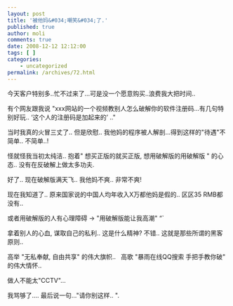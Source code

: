 ```yaml
---
layout: post
title: '被他妈&#034;嘲笑&#034;了.'
published: true
author: moli
comments: true
date: 2008-12-12 12:12:00
tags: [ ]
categories:
    - uncategorized
permalink: /archives/72.html
---
```

今天客户特别多..忙不过来了&#8230;可是没一个愿意购买..浪费我大把时间..

有个网友跟我说 "xxx网站的一个视频教别人怎么破解你的软件注册码&#8230;有几句特别好玩.. &#8216;这个人的注册码是加起来的&#8217; .."

当时我真的火冒三丈了.. 但是欣慰.. 我他妈的程序被人解剖&#8230;得到这样的"待遇"不简单.. 不简单..!

怪就怪我当初太纯洁.. 抱着" 想买正版的就买正版, 想用破解版的用破解版 " 的心态.. 没有在反破解上做太多功夫.

好了.. 现在破解版满天飞.. 我他妈不爽.. 非常不爽! 

现在我知道了.. 原来国家说的中国人均年收入X万都他妈是假的.. 区区35 RMB都没有..

或者用破解版的人有心理障碍 -> "用破解版能让我高潮" &#8220;` 

拿着别人的心血, 谋取自己的私利.. 这是什么精神? 不错.. 这就是那些所谓的黑客原则.. 

高举 "无私奉献, 自由共享" 的伟大旗帜..&nbsp;&nbsp; 高歌 "暴雨在线QQ搜索 手把手教你破" 的伟大情怀..

做人不能太"CCTV"&#8230;

我骂够了&#8230;. 最后说一句&#8230;"请你别这样.. ". 